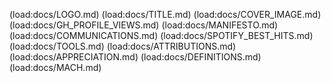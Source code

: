 (load:docs/LOGO.md)
(load:docs/TITLE.md)
(load:docs/COVER_IMAGE.md)
(load:docs/GH_PROFILE_VIEWS.md)
(load:docs/MANIFESTO.md)
(load:docs/COMMUNICATIONS.md)
(load:docs/SPOTIFY_BEST_HITS.md)
(load:docs/TOOLS.md)
(load:docs/ATTRIBUTIONS.md)
(load:docs/APPRECIATION.md)
(load:docs/DEFINITIONS.md)
(load:docs/MACH.md)
